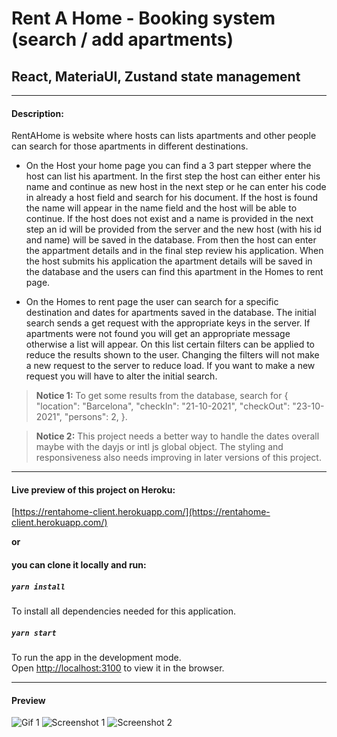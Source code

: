 # Rent A Home - Booking system (search / add apartments)

## React, MateriaUI, Zustand state management
________

#### Description:
RentAHome is website where hosts can lists apartments and other people can search for those apartments in different destinations. 

- On the Host your home page you can find a 3 part stepper where the host can list his apartment. In the first step the host can either enter his name and continue as new host in the next step or he can enter his code in already a host field and search for his document. If the host is found the name will appear in the name field and the host will be able to continue. If the host does not exist and a name is provided in the next step an id will be provided from the server and the new host (with his id and name) will be saved in the database. From then the host can enter the appartment details and in the final step review his application. When the host submits his application the apartment details will be saved in the database and the users can find this apartment in the Homes to rent page.
  
- On the Homes to rent page the user can search for a specific destination and dates for apartments saved in the database. The initial search sends a get request with the appropriate keys in the server. If apartments were not found you will get an appropriate message otherwise a list will appear. On this list certain filters can be applied to reduce the results shown to the user. Changing the filters will not make a new request to the server to reduce load. If you want to make a new request you will have to alter the initial search.

> **Notice 1:** To get some results from the database, search for {
  "location": "Barcelona",
  "checkIn": "21-10-2021",
  "checkOut": "23-10-2021",
  "persons": 2,
}.

> **Notice 2:** This project needs a better way to handle the dates overall maybe with the dayjs or intl js global object. The styling and responsiveness also needs improving in later versions of this project. 

________
#### Live preview of this project on Heroku: 

[https://rentahome-client.herokuapp.com/](https://rentahome-client.herokuapp.com/)


**or** 

#### you can clone it locally and run:
##### `yarn install`
To install all dependencies needed for this application.

##### `yarn start`

To run the app in the development mode.\
Open [http://localhost:3100](http://localhost:3100) to view it in the browser.

________
#### Preview
![Gif 1](preview.gif)
![Screenshot 1](https://i.imgur.com/Iye6nP9.png)
![Screenshot 2](https://i.imgur.com/RvLxW2a.png)